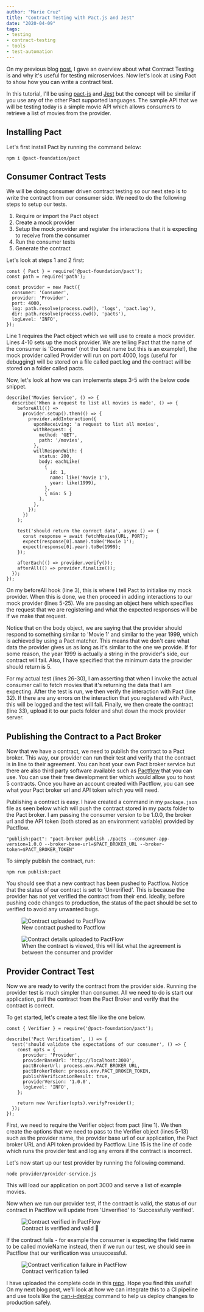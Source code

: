 ```yaml
---
author: "Marie Cruz"
title: "Contract Testing with Pact.js and Jest"
date: "2020-04-09"
tags:
- testing
- contract-testing
- tools
- test-automation
---
```


On my previous blog [post](https://www.testingwithmarie.com/posts/20200331-introduction-to-contract-testing/), I gave an overview about what Contract Testing is and why it's useful for testing microservices. Now let's look at using Pact to show how you can write a contract test.

In this tutorial, I'll be using [pact-js](https://github.com/pact-foundation/pact-js) and [Jest](https://jestjs.io/) but the concept will be similar if you use any of the other Pact supported languages. The sample API that we will be testing today is a simple movie API which allows consumers to retrieve a list of movies from the provider. 

## Installing Pact

Let's first install Pact by running the command below:

`npm i @pact-foundation/pact`

## Consumer Contract Tests

We will be doing consumer driven contract testing so our next step is to write the contract from our consumer side. We need to do the following steps to setup our tests.

1. Require or import the Pact object
1. Create a mock provider
1. Setup the mock provider and register the interactions that it is expecting to receive from the consumer
1. Run the consumer tests
1. Generate the contract

Let's look at steps 1 and 2 first:

```
const { Pact } = require('@pact-foundation/pact');
const path = require('path');

const provider = new Pact({
  consumer: 'Consumer',
  provider: 'Provider',
  port: 4000,
  log: path.resolve(process.cwd(), 'logs', 'pact.log'),
  dir: path.resolve(process.cwd(), 'pacts'),
  logLevel: 'INFO',
});
```

Line 1 requires the Pact object which we will use to create a mock provider. Lines 4-10 sets up the mock provider. We are telling Pact that the name of the consumer is 'Consumer' (not the best name but this is an example!), the mock provider called Provider will run on port 4000, logs (useful for debugging) will be stored on a file called pact.log and the contract will be stored on a folder called pacts. 

Now,  let's look at how we can implements steps 3-5 with the below code snippet.

```
describe('Movies Service', () => {
  describe('When a request to list all movies is made', () => {
    beforeAll(() =>
      provider.setup().then(() => {
        provider.addInteraction({
          uponReceiving: 'a request to list all movies',
          withRequest: {
            method: 'GET',
            path: '/movies',
          },
          willRespondWith: {
            status: 200,
            body: eachLike(
              {
                id: 1,
                name: like('Movie 1'),
                year: like(1999),
              },
              { min: 5 }
            ),
          },
        });
      })
    );

    test('should return the correct data', async () => {
      const response = await fetchMovies(URL, PORT);
      expect(response[0].name).toBe('Movie 1');
      expect(response[0].year).toBe(1999);
    });

    afterEach(() => provider.verify());
    afterAll(() => provider.finalize());
  });
});
```

On my beforeAll hook (line 3), this is where I tell Pact to initialise my mock provider. When this is done, we then proceed in adding interactions to our mock provider (lines 5-25). We are passing an object here which specifies the request that we are registering and what the expected responses will be if we make that request. 

Notice that on the body object, we are saying that the provider should respond to something similar to 'Movie 1' and similar to the year 1999, which is achieved by using a Pact matcher. This means that we don't care what data the provider gives us as long as it's similar to the one we provide. If for some reason, the year 1999 is actually a string in the provider's side, our contract will fail. Also, I have specified that the minimum data the provider should return is 5. 

For my actual test (lines 26-30), I am asserting that when I invoke the actual consumer call to fetch movies that it's returning the data that I am expecting. After the test is run, we then verify the interaction with Pact (line 32). If there are any errors on the interaction that you registered with Pact, this will be logged and the test will fail. Finally, we then create the contract (line 33), upload it to our pacts folder and shut down the mock provider server.

## Publishing the Contract to a Pact Broker

Now that we have a contract, we need to publish the contract to a Pact broker. This way, our provider can run their test and verify that the contract is in line to their agreement. You can host your own Pact broker service but there are also third party software available such as [Pactflow](https://pactflow.io/) that you can use. You can use their free development tier which would allow you to host 5 contracts. Once you have an account created with Pactflow, you can see what your Pact broker url and API token which you will need.

Publishing a contract is easy. I have created a command in my `package.json` file as seen below which will push the contract stored in my pacts folder to the Pact broker. I am passing the consumer version to be 1.0.0, the broker url and the API token (both stored as an environment variable) provided by Pactflow.

`"publish:pact": "pact-broker publish ./pacts --consumer-app-version=1.0.0 --broker-base-url=$PACT_BROKER_URL --broker-token=$PACT_BROKER_TOKEN"`

To simply publish the contract, run:

`npm run publish:pact`

You should see that a new contract has been pushed to Pactflow. Notice that the status of our contract is set to 'Unverified'. This is because the provider has not yet verified the contract from their end. Ideally, before pushing code changes to production, the status of the pact should be set to verified to avoid any unwanted bugs.

<figure>
  <img src="../../images/contract.png" alt="Contract uploaded to PactFlow">
  <figcaption>New contract pushed to Pactflow</figcaption>
</figure>

<figure>
  <img src="../../images/contract-list.png" alt="Contract details uploaded to PactFlow">
  <figcaption>When the contract is viewed, this will list what the agreement is between the consumer and provider</figcaption>
</figure>

## Provider Contract Test

Now we are ready to verify the contract from the provider side. Running the provider test is much simpler than consumer. All we need to do is start our application, pull the contract from the Pact Broker and verify that the contract is correct.

To get started, let's create a test file like the one below.

```
const { Verifier } = require('@pact-foundation/pact');

describe('Pact Verification', () => {
  test('should validate the expectations of our consumer', () => {
    const opts = {
      provider: 'Provider',
      providerBaseUrl: 'http://localhost:3000',
      pactBrokerUrl: process.env.PACT_BROKER_URL,
      pactBrokerToken: process.env.PACT_BROKER_TOKEN,
      publishVerificationResult: true,
      providerVersion: '1.0.0',
      logLevel: 'INFO',
    };

    return new Verifier(opts).verifyProvider();
  });
});
```

First, we need to require the Verifier object from pact (line 1). We then create the options that we need to pass to the Verifier object (lines 5-13) such as the provider name, the provider base url of our application, the Pact broker URL and API token provided by Pactflow. Line 15 is the line of code which runs the provider test and log any errors if the contract is incorrect.

Let's now start up our test provider by running the following command.

`node provider/provider-service.js`

This will load our application on port 3000 and serve a list of example movies.

Now when we run our provider test, if the contract is valid, the status of our contract in Pactflow will update from 'Unverified' to  'Successfully verified'.

<figure>
  <img src="../../images/contract-verified.png" alt="Contract verified in PactFlow">
  <figcaption>Contract is verified and valid 🎉</figcaption>
</figure>

If the contract fails - for example the consumer is expecting the field name to be called movieName instead, then if we run our test, we should see in Pactflow that our verification was unsuccessful.

<figure>
  <img src="../../images/contract-failed.png" alt="Contract verification failure in PactFlow">
  <figcaption>Contract verification failed</figcaption>
</figure>

I have uploaded the complete code in this [repo](https://github.com/mdcruz/pact-js-example). Hope you find this useful! On my next blog post, we'll look at how we can integrate this to a CI pipeline and use tools like the [can-i-deploy](https://docs.pact.io/pact_broker/can_i_deploy) command to help us deploy changes to production safely.